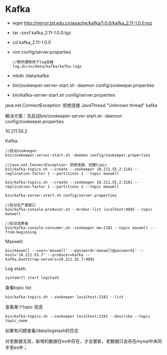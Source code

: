 # Kafka

* wget http://mirror.bit.edu.cn/apache/kafka/1.0.0/kafka_2.11-1.0.0.tgz

* tar -zxvf kafka_2.11-1.0.0.tgz

* cd kafka_2.11-1.0.0

* vim config/server.properties

  ````
  //無所謂修改下log目錄
  log.dirs=/data/kafka/kafka-logs
  ````

* mkdir /data/kafka

* bin/zookeeper-server-start.sh -daemon config/zookeeper.properties

* bin/kafka-server-start.sh config/server.properties

java.net.ConnectException: 拒绝连接 JavaThread "Unknown thread"  kafka 

解决方案：先启动bin/zookeeper-server-start.sh -daemon config/zookeeper.properties

10.211.55.2

Kafka:

````
//启动zookeeper
bin/zookeeper-server-start.sh -daemon config/zookeeper.properties
````

````
//java.net.ConnectException: 拒绝连接、创建tipic
bin/kafka-topics.sh --create --zookeeper 10.211.55.2:2181 --replication-factor 1 --partitions 1 --topic maxwell

bin/kafka-topics.sh --create --zookeeper 10.211.55.2:2181 --replication-factor 1 --partitions 1 --topic maxwell
````

````
bin/kafka-server-start.sh config/server.properties
````

````
//启动生产者窗口
bin/kafka-console-producer.sh --broker-list localhost:9092 --topic maxwell
````

````
//启动消费者
bin/kafka-console-consumer.sh--zookeeper mw:2181 --topic maxwell --from-beginning
````

Maxwell:

````
bin/maxwell --user='maxwell' --password='maxwell@password1' --host='10.211.55.7' --producer=kafka --kafka.bootstrap.servers=10.211.55.7:9092
````

Log stash:

````
systemctl start logstash
````

查看topic list

````
bin/kafka-topics.sh --zookeeper localhost:2181 --list
````

查看某个topic 信息

````
bin/kafka-topics.sh --zookeeper localhost:2181 --describe --topic topic_name
````

如果有问题查看/data/logstash的日志



对老数据无效，新增的数据在es中存在，才会更新，老数据只会存在mysql中未同步至es中；



	
